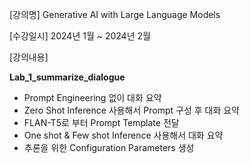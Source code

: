 [강의명]
Generative AI with Large Language Models

[수강일시]
2024년 1월 ~ 2024년 2월

[강의내용]

**Lab_1_summarize_dialogue**

- Prompt Engineering 없이 대화 요약
- Zero Shot Inference 사용해서 Prompt 구성 후 대화 요약
- FLAN-T5로 부터 Prompt Template 전달
- One shot & Few shot Inference 사용해서 대화 요약
- 추론을 위한 Configuration Parameters 생성 

